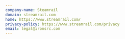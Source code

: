 ```yaml
---
company-name: Steamrail
domain: streamrail.com
home: https://www.streamrail.com/
privacy-policy: https://www.streamrail.com/privacy
email: legal@ironsrc.com
---
```




